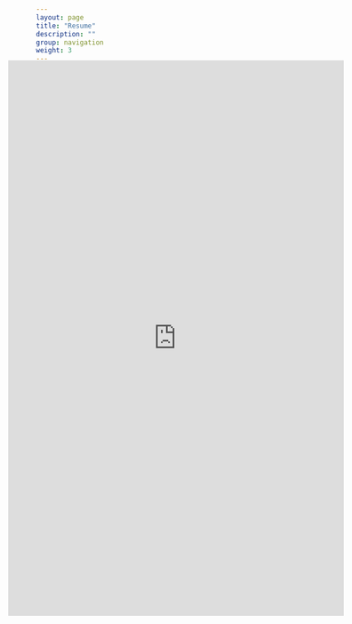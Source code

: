 ```yaml
---
layout: page
title: "Resume"
description: ""
group: navigation
weight: 3
---
```

{% include JB/setup %}
<style>
div.bbbox {
	margin-right:-50px;
	margin-left:-50px;
	margin-top:-50px;
	max-width:880px;
	width:auto;
	height:1000px;
	bottom:0;
}
iframe {
	width:100%;
	max-width:880px;
	height:1000px;
}
</style>
<center>
<div class="bbbox">
<iframe src="http://docs.google.com/gview?url=http://iceboal.com/resume_online_version.pdf&amp;embedded=true" frameborder="0"> </iframe>
</div>
</center>

